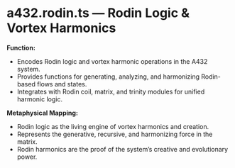 # a432.rodin.ts — Rodin Logic & Vortex Harmonics

**Function:**
- Encodes Rodin logic and vortex harmonic operations in the A432 system.
- Provides functions for generating, analyzing, and harmonizing Rodin-based flows and states.
- Integrates with Rodin coil, matrix, and trinity modules for unified harmonic logic.

**Metaphysical Mapping:**
- Rodin logic as the living engine of vortex harmonics and creation.
- Represents the generative, recursive, and harmonizing force in the matrix.
- Rodin harmonics are the proof of the system’s creative and evolutionary power. 